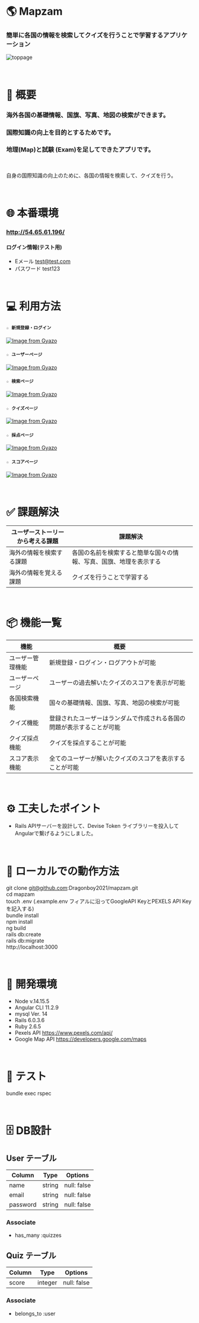 # 🌎  Mapzam
### 簡単に各国の情報を検索してクイズを行うことで学習するアプリケーション

![toppage](https://i.gyazo.com/aec454c1dd731f4b4c76413fb3732c3a.jpg)

<br>

# 💭 概要

### 海外各国の基礎情報、国旗、写真、地図の検索ができます。
### 国際知識の向上を目的とするためです。
### 地理(Map)と試験 (Exam)を足してできたアプリです。
<br>

自身の国際知識の向上のために、各国の情報を検索して、クイズを行う。

<br>

# 🌐  本番環境
### **http://54.65.61.196/**

#### ログイン情報(テスト用)
- Eメール test@test.com
- パスワード test123

<br>

# 💻  利用方法

#### `☆ 新規登録・ログイン`
[![Image from Gyazo](https://i.gyazo.com/04f475072acd95de8e3e8f8236d95ead.gif)](https://gyazo.com/04f475072acd95de8e3e8f8236d95ead)

#### `☆ ユーザーページ`
[![Image from Gyazo](https://i.gyazo.com/464417e74f6d1d75f67681b594b0493b.gif)](https://gyazo.com/464417e74f6d1d75f67681b594b0493b)

#### `☆ 検索ページ`
[![Image from Gyazo](https://i.gyazo.com/0e49a445153af980d8931871800e2fcd.gif)](https://gyazo.com/0e49a445153af980d8931871800e2fcd)

#### `☆ クイズページ`
[![Image from Gyazo](https://i.gyazo.com/f4240e72363dbe45dc4c58e90a78b507.gif)](https://gyazo.com/f4240e72363dbe45dc4c58e90a78b507)

#### `☆ 採点ページ`
[![Image from Gyazo](https://i.gyazo.com/f50a21506595a757229ec94c721f53f3.gif)](https://gyazo.com/f50a21506595a757229ec94c721f53f3)

#### `☆ スコアページ`
[![Image from Gyazo](https://i.gyazo.com/2c7d7fd2dca3616c84fe997d46109393.gif)](https://gyazo.com/2c7d7fd2dca3616c84fe997d46109393)

<br>

# ✅ 課題解決

| ユーザーストーリーから考える課題   | 課題解決   |
| ---------------------------- |------------
| 海外の情報を検索する課題         | 各国の名前を検索すると簡単な国々の情報、写真、国旗、地理を表示する
| 海外の情報を覚える課題           |  クイズを行うことで学習する |

<br>

# 📦  機能一覧

| 機能            | 概要             |
| -------------- | -----------------|
| ユーザー管理機能  | 新規登録・ログイン・ログアウトが可能                  |
| ユーザーページ    | ユーザーの過去解いたクイズのスコアを表示が可能         |
| 各国検索機能     | 国々の基礎情報、国旗、写真、地図の検索が可能           |
| クイズ機能       | 登録されたユーザーはランダムで作成される各国の問題が表示することが可能      |
| クイズ採点機能  　| クイズを採点することが可能                          |
| スコア表示機能   | 全てのユーザーが解いたクイズのスコアを表示することが可能  |

<br>

# ⚙️ 工夫したポイント
- Rails APIサーバーを設計して、Devise Token ライブラリーを投入してAngularで繋げるようにしました。

<br>

# 📎  ローカルでの動作方法

git clone git@github.com:Dragonboy2021/mapzam.git
<br>
cd mapzam
<br>
touch .env (.example.env フィアルに沿ってGoogleAPI KeyとPEXELS API Keyを記入する)
<br>
bundle install
<br>
npm install
<br>
ng build
<br>
rails db:create
<br>
rails db:migrate
<br>
http://localhost:3000

<br>

# 🚜 開発環境

- Node v.14.15.5
- Angular CLI 11.2.9
- mysql Ver. 14
- Rails 6.0.3.6
- Ruby 2.6.5
- Pexels API https://www.pexels.com/api/
- Google Map API https://developers.google.com/maps

<br>

# 🧪 テスト
bundle exec rspec

<br>

# 🗄️ DB設計

## User テーブル
| Column        | Type       | Options     |
| ------------- | ---------- | ----------- |
| name          | string     | null: false |
| email         | string     | null: false |
| password      | string     | null: false |

### Associate
- has_many :quizzes

## Quiz テーブル
| Column        | Type       | Options                        |
| ------------- | ---------- | ------------------------------ |
| score         | integer    | null: false                    |

### Associate
- belongs_to :user